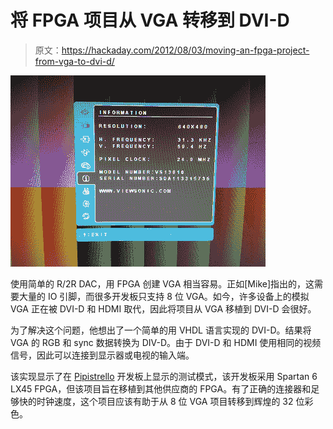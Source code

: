 # 将 FPGA 项目从 VGA 转移到 DVI-D

> 原文：<https://hackaday.com/2012/08/03/moving-an-fpga-project-from-vga-to-dvi-d/>

[![](img/f49ce62cb68c35147a0fdacd6b6f1a83.png "DVID Test")](http://hackaday.com/?attachment_id=81674)

使用简单的 R/2R DAC，用 FPGA 创建 VGA 相当容易。正如[Mike]指出的，这需要大量的 IO 引脚，而很多开发板只支持 8 位 VGA。如今，许多设备上的模拟 VGA 正在被 DVI-D 和 HDMI 取代，因此将项目从 VGA 移植到 DVI-D 会很好。

为了解决这个问题，他想出了一个简单的用 VHDL 语言实现的 DVI-D。结果将 VGA 的 RGB 和 sync 数据转换为 DIV-D。由于 DVI-D 和 HDMI 使用相同的视频信号，因此可以连接到显示器或电视的输入端。

该实现显示了在 [Pipistrello](http://hamsterworks.co.nz/mediawiki/index.php/Pipistrello "Pipistrello") 开发板上显示的测试模式，该开发板采用 Spartan 6 LX45 FPGA，但该项目旨在移植到其他供应商的 FPGA。有了正确的连接器和足够快的时钟速度，这个项目应该有助于从 8 位 VGA 项目转移到辉煌的 32 位彩色。